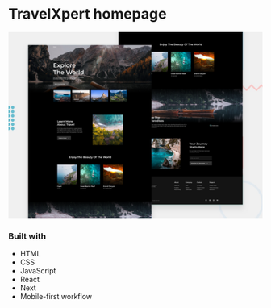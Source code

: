 # TravelXpert homepage

![Design preview for the News homepage](./desktop-preview.png)

### Built with

- HTML
- CSS
- JavaScript
- React
- Next
- Mobile-first workflow
